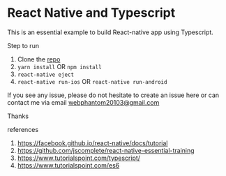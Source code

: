 # React Native and Typescript
This is an essential example to build React-native app using Typescript.

Step to run
1. Clone the [repo](https://github.com/cupid20103/react-native-typescript-example.git)
2. `yarn install` OR `npm install`
3. `react-native eject`
4. `react-native run-ios` OR `react-native run-android`

If you see any issue, please do not hesitate to create an issue here or can contact me via email webphantom20103@gmail.com

Thanks

references
1. https://facebook.github.io/react-native/docs/tutorial
2. https://github.com/jscomplete/react-native-essential-training
3. https://www.tutorialspoint.com/typescript/
4. https://www.tutorialspoint.com/es6
